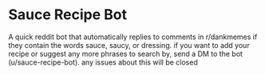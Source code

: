 # Sauce Recipe Bot

A quick reddit bot that automatically replies to comments in r/dankmemes if they contain the words sauce, saucy, or dressing.
if you want to add your recipe or suggest any more phrases to search by, send a DM to the bot (u/sauce-recipe-bot). any issues about this will be closed
